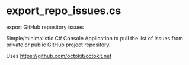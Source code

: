 # export_repo_issues.cs
export GitHub repository issues

Simple/minimalistic C# Console Application to pull the list of Issues from private or public GitHub project repository.

Uses https://github.com/octokit/octokit.net
